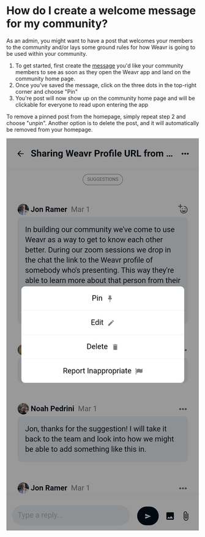# How do I create a welcome message for my community? 

As an admin, you might want to have a post that welcomes your members to the community and/or lays some ground rules for how Weavr is going to be used within your community. 

1. To get started, first create the [message](/guides/messages.md) you'd like your community members to see as soon as they open the Weavr app and land on the community home page. 
2. Once you've saved the message, click on the three dots in the top-right corner and choose "Pin"
3. You're post will now show up on the community home page and will be clickable for everyone to read upon entering the app

To remove a pinned post from the homepage, simply repeat step 2 and choose "unpin". Another option is to delete the post, and it will automatically be removed from your homepage.


![Phone screenshot of Welcome Message](/images/welcome-message.jpg)
